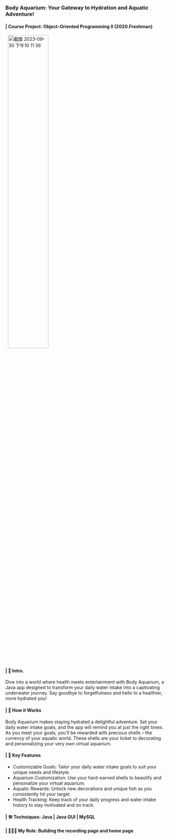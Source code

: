 ### Body Aquarium: Your Gateway to Hydration and Aquatic Adventure!
#### | Course Project: Object-Oriented Programming II (2020.Freshman)
&nbsp;&nbsp;<img width="50%" alt="截圖 2023-09-30 下午10 11 36" src="https://github.com/ChiaoYunLee/Project1_BodyAquarium/assets/58580554/bdedf447-9a22-4032-9e66-4079e88cf636">

#### | 🌊 Intro.
Dive into a world where health meets entertainment with Body Aquarium, a Java app designed to transform your daily water intake into a captivating underwater journey. Say goodbye to forgetfulness and hello to a healthier, more hydrated you!

<!--In our fast-paced lives, it's all too easy to overlook the importance of staying hydrated. That's where Body Aquarium comes to the rescue. This unique app combines the vital task of drinking enough water with the joy of nurturing your very own virtual aquarium. It's not just a reminder to drink water; it's a delightful incentive to make hydration a rewarding habit.-->

#### | 🐠 How it Works
Body Aquarium makes staying hydrated a delightful adventure. Set your daily water intake goals, and the app will remind you at just the right times. As you meet your goals, you'll be rewarded with precious shells – the currency of your aquatic world. These shells are your ticket to decorating and personalizing your very own virtual aquarium.

#### | 🌟 Key Features
- Customizable Goals: Tailor your daily water intake goals to suit your unique needs and lifestyle.
- Aquarium Customization: Use your hard-earned shells to beautify and personalize your virtual aquarium.
- Aquatic Rewards: Unlock new decorations and unique fish as you consistently hit your target.
- Health Tracking: Keep track of your daily progress and water intake history to stay motivated and on track.

#### | 🛠️ Techniques: Java | Java GUI | MySQL
#### | 👩🏻‍💻 My Role: Building the recording page and home page

